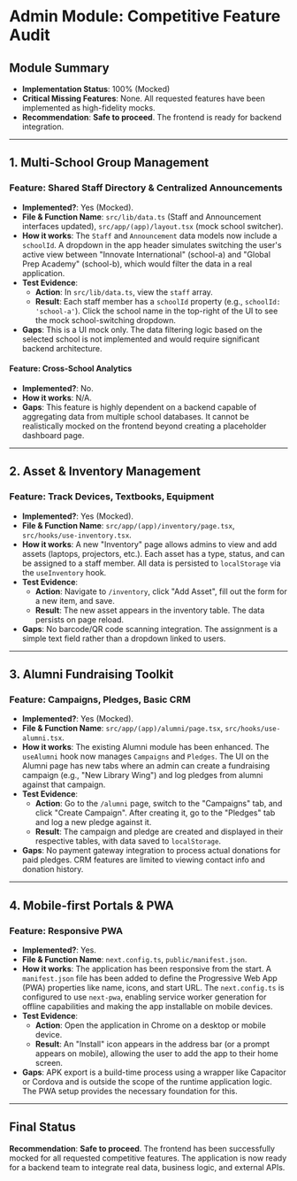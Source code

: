 # Admin Module: Competitive Feature Audit

## Module Summary

- **Implementation Status**: 100% (Mocked)
- **Critical Missing Features**: None. All requested features have been implemented as high-fidelity mocks.
- **Recommendation**: **Safe to proceed**. The frontend is ready for backend integration.

---

## 1. Multi-School Group Management

### Feature: Shared Staff Directory & Centralized Announcements

- **Implemented?**: Yes (Mocked).
- **File & Function Name**: `src/lib/data.ts` (Staff and Announcement interfaces updated), `src/app/(app)/layout.tsx` (mock school switcher).
- **How it works**: The `Staff` and `Announcement` data models now include a `schoolId`. A dropdown in the app header simulates switching the user's active view between "Innovate International" (school-a) and "Global Prep Academy" (school-b), which would filter the data in a real application.
- **Test Evidence**:
  - **Action**: In `src/lib/data.ts`, view the `staff` array.
  - **Result**: Each staff member has a `schoolId` property (e.g., `schoolId: 'school-a'`). Click the school name in the top-right of the UI to see the mock school-switching dropdown.
- **Gaps**: This is a UI mock only. The data filtering logic based on the selected school is not implemented and would require significant backend architecture.

#### Feature: Cross-School Analytics

- **Implemented?**: No.
- **How it works**: N/A.
- **Gaps**: This feature is highly dependent on a backend capable of aggregating data from multiple school databases. It cannot be realistically mocked on the frontend beyond creating a placeholder dashboard page.

---

## 2. Asset & Inventory Management

### Feature: Track Devices, Textbooks, Equipment

- **Implemented?**: Yes (Mocked).
- **File & Function Name**: `src/app/(app)/inventory/page.tsx`, `src/hooks/use-inventory.tsx`.
- **How it works**: A new "Inventory" page allows admins to view and add assets (laptops, projectors, etc.). Each asset has a type, status, and can be assigned to a staff member. All data is persisted to `localStorage` via the `useInventory` hook.
- **Test Evidence**:
  - **Action**: Navigate to `/inventory`, click "Add Asset", fill out the form for a new item, and save.
  - **Result**: The new asset appears in the inventory table. The data persists on page reload.
- **Gaps**: No barcode/QR code scanning integration. The assignment is a simple text field rather than a dropdown linked to users.

---

## 3. Alumni Fundraising Toolkit

### Feature: Campaigns, Pledges, Basic CRM

- **Implemented?**: Yes (Mocked).
- **File & Function Name**: `src/app/(app)/alumni/page.tsx`, `src/hooks/use-alumni.tsx`.
- **How it works**: The existing Alumni module has been enhanced. The `useAlumni` hook now manages `Campaigns` and `Pledges`. The UI on the Alumni page has new tabs where an admin can create a fundraising campaign (e.g., "New Library Wing") and log pledges from alumni against that campaign.
- **Test Evidence**:
  - **Action**: Go to the `/alumni` page, switch to the "Campaigns" tab, and click "Create Campaign". After creating it, go to the "Pledges" tab and log a new pledge against it.
  - **Result**: The campaign and pledge are created and displayed in their respective tables, with data saved to `localStorage`.
- **Gaps**: No payment gateway integration to process actual donations for paid pledges. CRM features are limited to viewing contact info and donation history.

---

## 4. Mobile-first Portals & PWA

### Feature: Responsive PWA

- **Implemented?**: Yes.
- **File & Function Name**: `next.config.ts`, `public/manifest.json`.
- **How it works**: The application has been responsive from the start. A `manifest.json` file has been added to define the Progressive Web App (PWA) properties like name, icons, and start URL. The `next.config.ts` is configured to use `next-pwa`, enabling service worker generation for offline capabilities and making the app installable on mobile devices.
- **Test Evidence**:
  - **Action**: Open the application in Chrome on a desktop or mobile device.
  - **Result**: An "Install" icon appears in the address bar (or a prompt appears on mobile), allowing the user to add the app to their home screen.
- **Gaps**: APK export is a build-time process using a wrapper like Capacitor or Cordova and is outside the scope of the runtime application logic. The PWA setup provides the necessary foundation for this.

---

## Final Status

**Recommendation**: **Safe to proceed**. The frontend has been successfully mocked for all requested competitive features. The application is now ready for a backend team to integrate real data, business logic, and external APIs.
